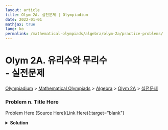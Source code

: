 ```yaml
---
layout: article
title: Olym 2A. 실전문제 | Olympiadium
date: 2022-01-01
mathjax: true
lang: ko
permalink: /mathematical-olympiads/algebra/olym-2a/practice-problems/
---
```

# Olym 2A. 유리수와 무리수 <br> <ssup> - 실전문제</ssup>

<a href="{{ site.homeurl }}">Olympiadium</a> > <a href="{{ site.homeurl }}mathematical-olympiads/">Mathematical Olympiads</a> > <a href="{{ site.homeurl }}mathematical-olympiads/algebra/">Algebra</a> > <a href="{{ site.homeurl }}mathematical-olympiads/algebra/olym-2a/">Olym 2A</a> > <a href="{{ site.homeurl }}mathematical-olympiads/algebra/olym-2a/practice-problems/">실전문제</a>

### Problem n. Title Here
<blueboard> Problem Here </blueboard>
[Source Here](Link Here){:target="blank"}
<pinkborder><details>
<summary><b>Solution</b></summary>
Solution Here. 
</details></pinkborder>